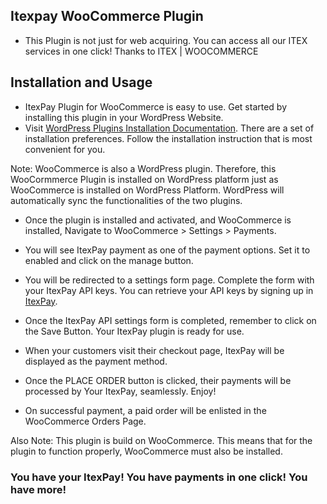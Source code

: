 ## Itexpay WooCommerce Plugin

- This Plugin is not just for web acquiring. You can access all our ITEX services in one click! Thanks to ITEX | WOOCOMMERCE

## Installation and Usage


- ItexPay Plugin for WooCommerce is easy to use. Get started by installing this plugin in your WordPress Website.
- Visit [WordPress Plugins Installation Documentation](https://wordpress.org/documentation/article/manage-plugins). 
There are a set of installation preferences. Follow the installation instruction that is most convenient for you.
  
Note: WooCommerce is also a WordPress plugin. Therefore, this WooCormmerce Plugin is installed on WordPress platform just 
as WooCommerce is installed on WordPress Platform. WordPress will automatically sync the functionalities of the two plugins.


- Once the plugin is installed and activated, and WooCommerce is installed, Navigate to WooCommerce > Settings > Payments. 
- You will see ItexPay payment as one of the payment options. Set it to enabled and click on the manage button. 
- You will be redirected to a settings form page. Complete the form with your ItexPay API keys. You can retrieve your API keys by signing up in [ItexPay](https://itexpay.com). 
- Once the ItexPay API settings form is completed, remember to click on the Save Button. Your ItexPay plugin is ready for use.


- When your customers visit their checkout page, ItexPay will be displayed as the payment method. 
- Once the PLACE ORDER button is clicked, their payments will be processed by Your ItexPay, seamlessly. Enjoy!


- On successful payment, a paid order will be enlisted in the WooCommerce Orders Page.
  
Also Note: This plugin is build on WooCommerce. This means that for the plugin to function properly, WooCommerce must also be installed.

### You have your ItexPay! You have payments in one click! You have more!

